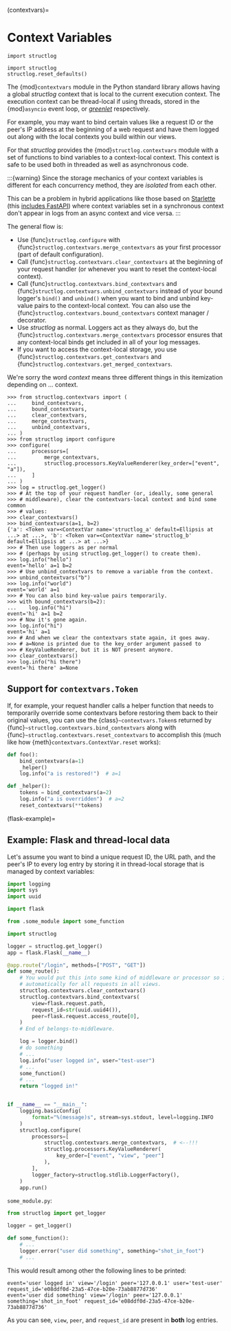 (contextvars)=

# Context Variables

```{testsetup}
import structlog
```

```{testcleanup}
import structlog
structlog.reset_defaults()
```

The {mod}`contextvars` module in the Python standard library allows having a global *structlog* context that is local to the current execution context.
The execution context can be thread-local if using threads, stored in the {mod}`asyncio` event loop, or [*greenlet*](https://greenlet.readthedocs.io/) respectively.

For example, you may want to bind certain values like a request ID or the peer's IP address at the beginning of a web request and have them logged out along with the local contexts you build within our views.

For that *structlog* provides the {mod}`structlog.contextvars` module with a set of functions to bind variables to a context-local context.
This context is safe to be used both in threaded as well as asynchronous code.

:::{warning}
Since the storage mechanics of your context variables is different for each concurrency method, they are _isolated_ from each other.

This can be a problem in hybrid applications like those based on [Starlette](https://www.starlette.io) (this [includes FastAPI](https://github.com/fastapi/fastapi/discussions/5999)) where context variables set in a synchronous context don't appear in logs from an async context and vice versa.
:::

The general flow is:

- Use {func}`structlog.configure` with {func}`structlog.contextvars.merge_contextvars` as your first processor (part of default configuration).
- Call {func}`structlog.contextvars.clear_contextvars` at the beginning of your request handler (or whenever you want to reset the context-local context).
- Call {func}`structlog.contextvars.bind_contextvars` and {func}`structlog.contextvars.unbind_contextvars` instead of your bound logger's `bind()` and `unbind()` when you want to bind and unbind key-value pairs to the context-local context.
  You can also use the {func}`structlog.contextvars.bound_contextvars` context manager / decorator.
- Use *structlog* as normal.
  Loggers act as they always do, but the {func}`structlog.contextvars.merge_contextvars` processor ensures that any context-local binds get included in all of your log messages.
- If you want to access the context-local storage, you use {func}`structlog.contextvars.get_contextvars` and {func}`structlog.contextvars.get_merged_contextvars`.

We're sorry the word *context* means three different things in this itemization depending on ... context.

```{doctest}
>>> from structlog.contextvars import (
...     bind_contextvars,
...     bound_contextvars,
...     clear_contextvars,
...     merge_contextvars,
...     unbind_contextvars,
... )
>>> from structlog import configure
>>> configure(
...     processors=[
...         merge_contextvars,
...         structlog.processors.KeyValueRenderer(key_order=["event", "a"]),
...     ]
... )
>>> log = structlog.get_logger()
>>> # At the top of your request handler (or, ideally, some general
>>> # middleware), clear the contextvars-local context and bind some common
>>> # values:
>>> clear_contextvars()
>>> bind_contextvars(a=1, b=2)
{'a': <Token var=<ContextVar name='structlog_a' default=Ellipsis at ...> at ...>, 'b': <Token var=<ContextVar name='structlog_b' default=Ellipsis at ...> at ...>}
>>> # Then use loggers as per normal
>>> # (perhaps by using structlog.get_logger() to create them).
>>> log.info("hello")
event='hello' a=1 b=2
>>> # Use unbind_contextvars to remove a variable from the context.
>>> unbind_contextvars("b")
>>> log.info("world")
event='world' a=1
>>> # You can also bind key-value pairs temporarily.
>>> with bound_contextvars(b=2):
...    log.info("hi")
event='hi' a=1 b=2
>>> # Now it's gone again.
>>> log.info("hi")
event='hi' a=1
>>> # And when we clear the contextvars state again, it goes away.
>>> # a=None is printed due to the key_order argument passed to
>>> # KeyValueRenderer, but it is NOT present anymore.
>>> clear_contextvars()
>>> log.info("hi there")
event='hi there' a=None
```


## Support for `contextvars.Token`

If, for example, your request handler calls a helper function that needs to temporarily override some contextvars before restoring them back to their original values, you can use the {class}`~contextvars.Token`s returned by {func}`~structlog.contextvars.bind_contextvars` along with {func}`~structlog.contextvars.reset_contextvars` to accomplish this (much like how {meth}`contextvars.ContextVar.reset` works):

```python
def foo():
    bind_contextvars(a=1)
    _helper()
    log.info("a is restored!")  # a=1

def _helper():
    tokens = bind_contextvars(a=2)
    log.info("a is overridden")  # a=2
    reset_contextvars(**tokens)
```

(flask-example)=

## Example: Flask and thread-local data

Let's assume you want to bind a unique request ID, the URL path, and the peer's IP to every log entry by storing it in thread-local storage that is managed by context variables:

```python
import logging
import sys
import uuid

import flask

from .some_module import some_function

import structlog

logger = structlog.get_logger()
app = flask.Flask(__name__)

@app.route("/login", methods=["POST", "GET"])
def some_route():
    # You would put this into some kind of middleware or processor so it's set
    # automatically for all requests in all views.
    structlog.contextvars.clear_contextvars()
    structlog.contextvars.bind_contextvars(
        view=flask.request.path,
        request_id=str(uuid.uuid4()),
        peer=flask.request.access_route[0],
    )
    # End of belongs-to-middleware.

    log = logger.bind()
    # do something
    # ...
    log.info("user logged in", user="test-user")
    # ...
    some_function()
    # ...
    return "logged in!"


if __name__ == "__main__":
    logging.basicConfig(
        format="%(message)s", stream=sys.stdout, level=logging.INFO
    )
    structlog.configure(
        processors=[
            structlog.contextvars.merge_contextvars,  # <--!!!
            structlog.processors.KeyValueRenderer(
                key_order=["event", "view", "peer"]
            ),
        ],
        logger_factory=structlog.stdlib.LoggerFactory(),
    )
    app.run()

```

`some_module.py`:

```python
from structlog import get_logger

logger = get_logger()

def some_function():
    # ...
    logger.error("user did something", something="shot_in_foot")
    # ...
```

This would result among other the following lines to be printed:

```text
event='user logged in' view='/login' peer='127.0.0.1' user='test-user' request_id='e08ddf0d-23a5-47ce-b20e-73ab8877d736'
event='user did something' view='/login' peer='127.0.0.1' something='shot_in_foot' request_id='e08ddf0d-23a5-47ce-b20e-73ab8877d736'
```

As you can see, `view`, `peer`, and `request_id` are present in **both** log entries.
